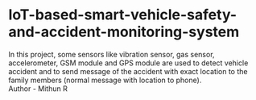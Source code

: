 # IoT-based-smart-vehicle-safety-and-accident-monitoring-system
In this project, some sensors like vibration sensor, gas sensor, accelerometer, GSM module and GPS module are used to detect vehicle accident and to send message of the accident with exact location to the family members (normal message with location to phone).
<br>
Author - Mithun R
